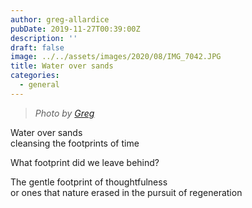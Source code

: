 ```yaml
---
author: greg-allardice
pubDate: 2019-11-27T00:39:00Z
description: ''
draft: false
image: ../../assets/images/2020/08/IMG_7042.JPG
title: Water over sands
categories:
  - general
---
```


> _Photo by [Greg](__GHOST_URL__/author/greg/)_

Water over sands  
cleansing the footprints of time

What footprint did we leave behind?

The gentle footprint of thoughtfulness  
or ones that nature erased in the pursuit of regeneration
